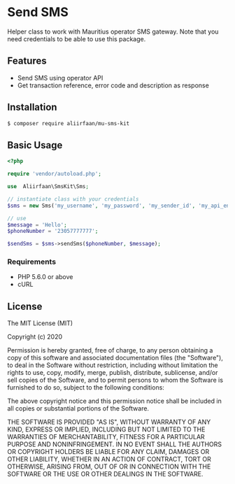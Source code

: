 # Send SMS
Helper class to work with Mauritius operator SMS gateway. Note that you need credentials to be able to use this package.

## Features
- Send SMS using operator API
- Get transaction reference, error code and description as response

## Installation

```bash
$ composer require aliirfaan/mu-sms-kit
```

## Basic Usage

```php
<?php

require 'vendor/autoload.php';

use  Aliirfaan\SmsKit\Sms;

// instantiate class with your credentials
$sms = new Sms('my_username', 'my_password', 'my_sender_id', 'my_api_endpoint');

// use
$message = 'Hello';
$phoneNumber = '23057777777';

$sendSms = $sms->sendSms($phoneNumber, $message);
```

### Requirements
- PHP 5.6.0 or above
- cURL

## License

The MIT License (MIT)

Copyright (c) 2020

Permission is hereby granted, free of charge, to any person obtaining a copy
of this software and associated documentation files (the "Software"), to deal
in the Software without restriction, including without limitation the rights
to use, copy, modify, merge, publish, distribute, sublicense, and/or sell
copies of the Software, and to permit persons to whom the Software is
furnished to do so, subject to the following conditions:

The above copyright notice and this permission notice shall be included in all
copies or substantial portions of the Software.

THE SOFTWARE IS PROVIDED "AS IS", WITHOUT WARRANTY OF ANY KIND, EXPRESS OR
IMPLIED, INCLUDING BUT NOT LIMITED TO THE WARRANTIES OF MERCHANTABILITY,
FITNESS FOR A PARTICULAR PURPOSE AND NONINFRINGEMENT. IN NO EVENT SHALL THE
AUTHORS OR COPYRIGHT HOLDERS BE LIABLE FOR ANY CLAIM, DAMAGES OR OTHER
LIABILITY, WHETHER IN AN ACTION OF CONTRACT, TORT OR OTHERWISE, ARISING FROM,
OUT OF OR IN CONNECTION WITH THE SOFTWARE OR THE USE OR OTHER DEALINGS IN THE
SOFTWARE.